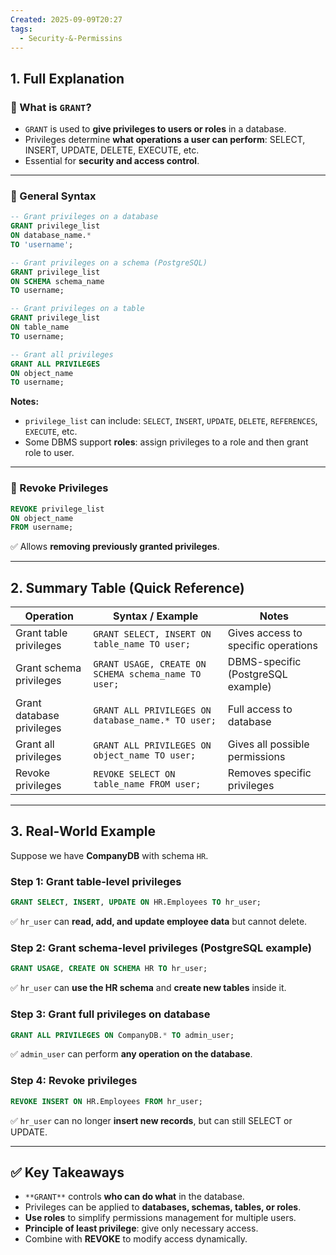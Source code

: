 ```yaml
---
Created: 2025-09-09T20:27
tags:
  - Security-&-Permissins
---
```

## 1. Full Explanation

### 🔹 What is `GRANT`?

- `GRANT` is used to **give privileges to users or roles** in a database.
- Privileges determine **what operations a user can perform**: SELECT, INSERT, UPDATE, DELETE, EXECUTE, etc.
- Essential for **security and access control**.

---

### 🔹 General Syntax

```SQL
-- Grant privileges on a database
GRANT privilege_list
ON database_name.*
TO 'username';

-- Grant privileges on a schema (PostgreSQL)
GRANT privilege_list
ON SCHEMA schema_name
TO username;

-- Grant privileges on a table
GRANT privilege_list
ON table_name
TO username;

-- Grant all privileges
GRANT ALL PRIVILEGES
ON object_name
TO username;

```

**Notes:**

- `privilege_list` can include: `SELECT`, `INSERT`, `UPDATE`, `DELETE`, `REFERENCES`, `EXECUTE`, etc.
- Some DBMS support **roles**: assign privileges to a role and then grant role to user.

---

### 🔹 Revoke Privileges

```SQL
REVOKE privilege_list
ON object_name
FROM username;

```

✅ Allows **removing previously granted privileges**.

---

## 2. Summary Table (Quick Reference)

|Operation|Syntax / Example|Notes|
|---|---|---|
|Grant table privileges|`GRANT SELECT, INSERT ON table_name TO user;`|Gives access to specific operations|
|Grant schema privileges|`GRANT USAGE, CREATE ON SCHEMA schema_name TO user;`|DBMS-specific (PostgreSQL example)|
|Grant database privileges|`GRANT ALL PRIVILEGES ON database_name.* TO user;`|Full access to database|
|Grant all privileges|`GRANT ALL PRIVILEGES ON object_name TO user;`|Gives all possible permissions|
|Revoke privileges|`REVOKE SELECT ON table_name FROM user;`|Removes specific privileges|

---

## 3. Real-World Example

Suppose we have **CompanyDB** with schema `HR`.

### Step 1: Grant table-level privileges

```SQL
GRANT SELECT, INSERT, UPDATE ON HR.Employees TO hr_user;

```

✅ `hr_user` can **read, add, and update employee data** but cannot delete.

### Step 2: Grant schema-level privileges (PostgreSQL example)

```SQL
GRANT USAGE, CREATE ON SCHEMA HR TO hr_user;

```

✅ `hr_user` can **use the HR schema** and **create new tables** inside it.

### Step 3: Grant full privileges on database

```SQL
GRANT ALL PRIVILEGES ON CompanyDB.* TO admin_user;

```

✅ `admin_user` can perform **any operation on the database**.

### Step 4: Revoke privileges

```SQL
REVOKE INSERT ON HR.Employees FROM hr_user;

```

✅ `hr_user` can no longer **insert new records**, but can still SELECT or UPDATE.

---

## ✅ Key Takeaways

- `**GRANT**` controls **who can do what** in the database.
- Privileges can be applied to **databases, schemas, tables, or roles**.
- **Use roles** to simplify permissions management for multiple users.
- **Principle of least privilege**: give only necessary access.
- Combine with **REVOKE** to modify access dynamically.